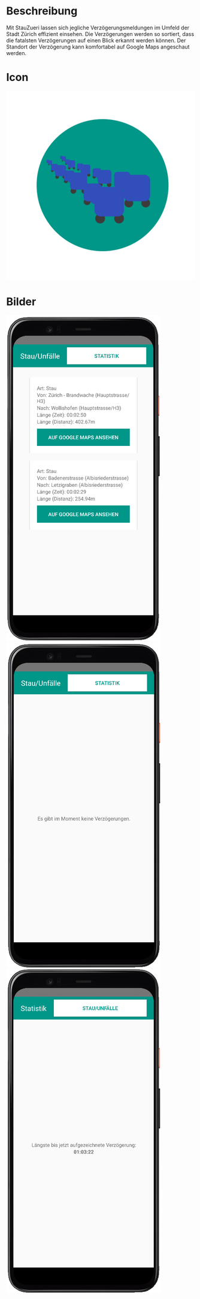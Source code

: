 # Beschreibung
Mit StauZueri lassen sich jegliche Verzögerungsmeldungen im Umfeld der Stadt Zürich effizient einsehen. Die Verzögerungen werden so sortiert, dass die fatalsten Verzögerungen auf einen Blick erkannt werden können. Der Standort der Verzögerung kann komfortabel auf Google Maps angeschaut werden.

# Icon
![test](images/stau_zueri_icon.svg)

# Bilder
![Bild vom Verzögerungen/Stau Screen wenn Verzögerungen vorhanden sind](images/stau_activity.png)
![Bild vom Verzögerungen/Stau Screen wenn keine Verzögerungen vorhanden sind](images/no_incidents.png)
![Bild vom Statistik Screen](images/statistik_activity.png)

